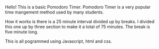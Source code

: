 Hello! 
This is a basic Pomodoro Timer.
Pomodoro Timer is a very popular time mangement method used by many students.


How it works is there is a 25 minute interval divided up by breaks.
I divided this one up by three section to make it a total of 75 minutes.
The break is five minute long. 

This is all pogrammed using Javascript, html and css. 
